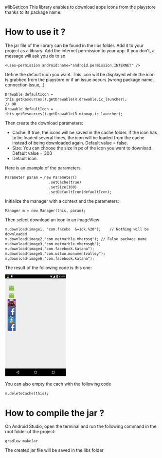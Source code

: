 #libGetIcon
This library enables to download apps icons from the playstore thanks to its package name. 

# How to use it ?
The jar file of the library can be found in the libs folder. Add it to your project as a library. Add the internet permission to your app. If you don't, a message will ask you do to so

    <uses-permission android:name="android.permission.INTERNET" />

Define the default icon you want. This icon will be displayed while the icon is grabbed from the playstore or if an issue occurs (wrong package name, connection issue,..)

    Drawable defaultIcon = this.getResources().getDrawable(R.drawable.ic_launcher);
    // OR
    Drawable defaultIcon = this.getResources().getDrawable(R.mipmap.ic_launcher);

Then create the download parameters:

* Cache: If true, the icons will be saved in the cache folder. If the icon has to be loaded several times, the icon will be loaded from the cache instead of being downloaded again. Default value = false.
* Size: You can choose the size in px of the icon you want to download. Default value = 300
* Default icon.

Here is an example of the parameters.

    Parameter param = new Parameter()
                        .setCache(true)
                        .setSize(100)
                        .setDefaultIcon(defaultIcon);

Initialize the manager with a context and the parameters:

    Manager m = new Manager(this, param);

Then select download an icon  in an imageView

    m.download(image1, "com.facebo  &=1ok.%20");    // Nothing will be downloaded
    m.download(image2,"com.netmarble.mherosg");	// False package name
    m.download(image3,"com.netmarble.mherosgb");
    m.download(image4,"com.facebook.katana");
    m.download(image5,"com.ustwo.monumentvalley");
    m.download(image6,"com.facebook.katana");

The result of the following code is this one:

<img src="/screenshots/screen1.png" width="200px">

You can also empty the cach with the following code

    m.deleteCache(this);

# How to compile the jar ?
On Android Studio, open the terminal and run the following command in the root folder of the project:

    gradlew makeJar

The created jar file will be saved in the libs folder